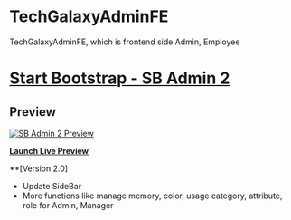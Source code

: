 # TechGalaxyAdminFE
TechGalaxyAdminFE, which is frontend side Admin, Employee

# [Start Bootstrap - SB Admin 2](https://startbootstrap.com/theme/sb-admin-2/)

## Preview

[![SB Admin 2 Preview](https://assets.startbootstrap.com/img/screenshots/themes/sb-admin-2.png)](https://startbootstrap.github.io/startbootstrap-sb-admin-2/)

**[Launch Live Preview](https://startbootstrap.github.io/startbootstrap-sb-admin-2/)**

**[Version 2.0]
- Update SideBar
- More functions like manage memory, color, usage category, attribute, role for Admin, Manager
